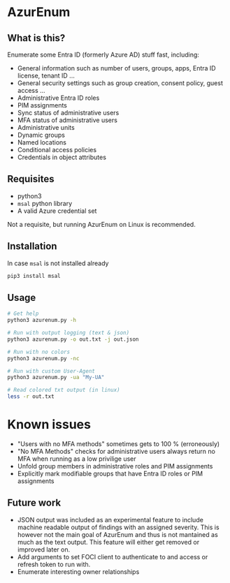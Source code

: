 # AzurEnum

## What is this?

Enumerate some Entra ID (formerly Azure AD) stuff fast, including:

- General information such as number of users, groups, apps, Entra ID license, tenant ID ...
- General security settings such as group creation, consent policy, guest access ...
- Administrative Entra ID roles
- PIM assignments
- Sync status of administrative users
- MFA status of administrative users
- Administrative units
- Dynamic groups
- Named locations
- Conditional access policies
- Credentials in object attributes

## Requisites

- python3
- `msal` python library
- A valid Azure credential set

Not a requisite, but running AzurEnum on Linux is recommended.

## Installation

In case `msal` is not installed already

```sh
pip3 install msal
```

## Usage

```sh
# Get help
python3 azurenum.py -h

# Run with output logging (text & json)
python3 azurenum.py -o out.txt -j out.json

# Run with no colors
python3 azurenum.py -nc

# Run with custom User-Agent
python3 azurenum.py -ua "My-UA"

# Read colored txt output (in linux)
less -r out.txt
```

# Known issues

- "Users with no MFA methods" sometimes gets to 100 % (erroneously)
- "No MFA Methods" checks for administrative users always return no MFA when running as a low privilige user
- Unfold group members in administrative roles and PIM assignments
- Explicitly mark modifiable groups that have Entra ID roles or PIM assignments

## Future work

- JSON output was included as an experimental feature to include machine readable output of findings with an assigned severity. This is however not the main goal of AzurEnum and thus is not mantained as much as the text output. This feature will either get removed or improved later on.
- Add arguments to set FOCI client to authenticate to and access or refresh token to run with.
- Enumerate interesting owner relationships